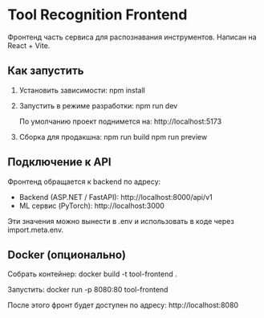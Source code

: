 Tool Recognition Frontend
=========================

Фронтенд часть сервиса для распознавания инструментов.
Написан на React + Vite.

Как запустить
-------------

1. Установить зависимости:
   npm install

2. Запустить в режиме разработки:
   npm run dev

   По умолчанию проект поднимется на:
   http://localhost:5173

3. Сборка для продакшна:
   npm run build
   npm run preview

Подключение к API
-----------------

Фронтенд обращается к backend по адресу:

- Backend (ASP.NET / FastAPI): http://localhost:8000/api/v1
- ML сервис (PyTorch): http://localhost:3000

Эти значения можно вынести в .env и использовать в коде через import.meta.env.

Docker (опционально)
--------------------

Собрать контейнер:
   docker build -t tool-frontend .

Запустить:
   docker run -p 8080:80 tool-frontend

После этого фронт будет доступен по адресу:
   http://localhost:8080
